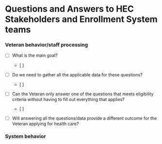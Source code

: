 # Questions and Answers to HEC Stakeholders and Enrollment System teams 

### Veteran behavior/staff processing
- [ ] What is the main goal?
     - [ ] 
- [ ] Do we need to gather all the applicable data for these questions?
     - [ ] 
- [ ] Can the Veteran only answer one of the questions that meets eligibility criteria without having to fill out everything that applies?
     - [ ] 
- [ ] Will answering all the questions/data provide a different outcome for the Veteran applying for health care?





### System behavior
